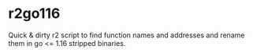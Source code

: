 # r2go116
Quick &amp; dirty r2 script to find function names and addresses and rename them in go &lt;= 1.16 stripped binaries.
